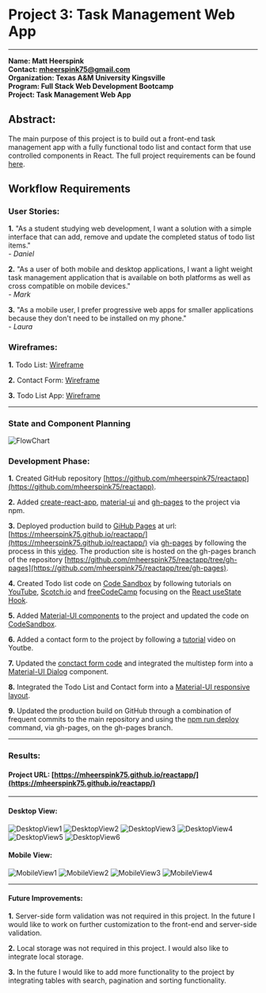 # Project 3: Task Management Web App

---

**Name:  Matt Heerspink**  
**Contact: mheerspink75@gmail.com**  
**Organization: Texas A&M University Kingsville**  
**Program:  Full Stack Web Development Bootcamp**  
**Project:  Task Management Web App**

## Abstract:  
The main purpose of this project is to build out a front-end task management app with a fully functional todo list and contact form that use controlled components in React. The full project requirements can be found  [here](https://sites.google.com/view/reference-page/procject-3). 

## Workflow Requirements

### User Stories:

**1.** "As a student studying web development, I want a solution with a simple interface that can add, remove and update the completed status of todo list items."  
*- Daniel*

**2.** "As a user of both mobile and desktop applications, I want a light weight task management application that is available on both platforms as well as cross compatible on mobile devices."  
*- Mark*

**3.** "As a mobile user, I prefer progressive web apps for smaller applications because they don't need to be installed on my phone."  
*- Laura*


### Wireframes:

**1.** Todo List: [Wireframe](https://codesandbox.io/s/react-todo-list-use-state-bewkb)

**2.** Contact Form: [Wireframe](https://codesandbox.io/s/multi-step-contact-form-0n53k)

**3.** Todo List App: [Wireframe](https://codesandbox.io/s/todoapp1-edit-59g2z)

---
### State and Component Planning

![FlowChart](./src/images/flowchart/TodoAppFlowChart.jpg)

### Development Phase:

**1.** Created GitHub repository [https://github.com/mheerspink75/reactapp](https://github.com/mheerspink75/reactapp).

**2.** Added [create-react-app](https://github.com/facebook/create-react-app), [material-ui](https://material-ui.com/) and [gh-pages](https://www.npmjs.com/package/gh-pages) to the project via npm.

**3.** Deployed production build to [GiHub Pages](https://pages.github.com/) at url: [https://mheerspink75.github.io/reactapp/](https://mheerspink75.github.io/reactapp/) via [gh-pages](https://www.npmjs.com/package/gh-pages) by following the process in this [video](https://youtu.be/517npPWIb8Q). The production site is hosted on the gh-pages branch of the repository [https://github.com/mheerspink75/reactapp/tree/gh-pages](https://github.com/mheerspink75/reactapp/tree/gh-pages).

**4.** Created Todo list code on [Code Sandbox](https://codesandbox.io/s/todolistapp-29m9s) by following tutorials on [YouTube](https://youtu.be/mxK8b99iJTg), [Scotch.io](https://scotch.io/tutorials/build-a-react-to-do-app-with-react-hooks-no-class-components) and [freeCodeCamp](https://www.freecodecamp.org/news/how-to-build-a-todo-list-with-react-hooks-ebaa4e3db3b/) focusing on the [React useState Hook](https://reactjs.org/docs/hooks-state.html). 

**5.** Added [Material-UI components](https://material-ui.com/getting-started/supported-components/) to the project and updated the code on [CodeSandbox](https://codesandbox.io/s/react-todo-list-use-state-bewkb).

**6.** Added a contact form to the project by following a [tutorial](https://youtu.be/zT62eVxShsY) video on Youtbe.

**7.** Updated the [conctact form code](https://codesandbox.io/s/multi-step-contact-form-0n53k) and integrated the multistep form into a [Material-UI Dialog](https://material-ui.com/components/dialogs/) component.

**8.** Integrated the Todo List and Contact form into a [Material-UI responsive layout](https://codesandbox.io/s/7xdjq).

**9.** Updated the production build on GitHub through a combination of frequent commits to the main repository and using the [npm run deploy](https://create-react-app.dev/docs/deployment) command, via gh-pages, on the gh-pages branch.

---
### Results:

#### Project URL: [https://mheerspink75.github.io/reactapp/](https://mheerspink75.github.io/reactapp/)

---

#### Desktop View:

![DesktopView1](./src/images/screenshots/desktop&#32;view/TodoListAppDesktopView1.jpg) ![DesktopView2](./src/images/screenshots/desktop&#32;view/TodoListAppDesktopView2.jpg) ![DesktopView3](./src/images/screenshots/desktop&#32;view/TodoListAppDesktopView3.jpg) ![DesktopView4](./src/images/screenshots/desktop&#32;view/TodoListAppDesktopView4.jpg) ![DesktopView5](./src/images/screenshots/desktop&#32;view/TodoListAppDesktopView5.jpg) ![DesktopView6](./src/images/screenshots/desktop&#32;view/TodoListAppDesktopView6.jpg)

#### Mobile View:
![MobileView1](./src/images/screenshots/mobile&#32;view/TodoListAppMobileView1.jpg) ![MobileView2](./src/images/screenshots/mobile&#32;view/TodoListAppMobileView2.jpg) ![MobileView3](./src/images/screenshots/mobile&#32;view/TodoListAppMobileView3.jpg) ![MobileView4](./src/images/screenshots/mobile&#32;view/TodoListAppMobileView4.jpg)

---

#### Future Improvements:

**1.** Server-side form validation was not required in this project. In the future I would like to work on further customization to the front-end and server-side validation.

**2.** Local storage was not required in this project. I would also like to integrate local storage.

**3.** In the future I would like to add more functionality to the project by integrating tables with search, pagination and sorting functionality.

